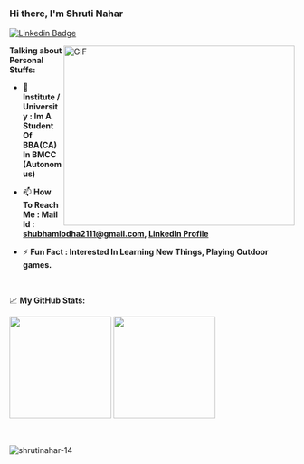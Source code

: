 

### Hi there, I'm <a> Shruti Nahar </a>

[![Linkedin Badge](https://img.shields.io/badge/-LinkedIn-0e76a8?style=flat-square&logo=Linkedin&logoColor=white)](https://www.linkedin.com/in/shubham-lodha-b2389319b/)


<img align="right" alt="GIF" src="https://github.com/shubhamlodha21/shubhamlodha21/blob/main/coding.gif?raw=true" width="408" height="318" />
  

**Talking about Personal Stuffs:**
- 📄 **Institute / University : Im A Student Of BBA(CA) In BMCC (Autonomus)**

- 📫 **How To Reach Me : Mail Id : shubhamlodha2111@gmail.com, [LinkedIn Profile](https://www.linkedin.com/in/shubham-lodha-b2389319b/)**

- ⚡ **Fun Fact : Interested In Learning New Things,  Playing Outdoor games.**
</br>




📈 **My GitHub Stats:**

<p>
  <img height="180em" src="https://github-readme-stats.vercel.app/api?username=shrutinahar-14&show_icons=true&hide_border=true&&count_private=true&include_all_commits=true" />
  <img height="180em" src="https://github-readme-stats.vercel.app/api/top-langs/?username=shrutinahar-14&exclude_repo=KNN-Image-Classification&show_icons=true&hide_border=true&layout=compact&langs_count=8"/>
</p>

<br><p><img align="center" src="https://github-readme-streak-stats.herokuapp.com/?user=shrutinahar-14&" alt="shrutinahar-14" /></p><br>
